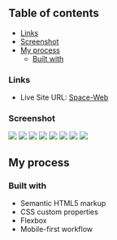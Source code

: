 
## Table of contents

  - [Links](#links)
  - [Screenshot](#screenshot)
- [My process](#my-process)
  - [Built with](#built-with)

### Links

- Live Site URL: [Space-Web](https://maxszymanski.github.io/Space-website/)

### Screenshot

![](./assets/screenshot1/Macbook%20Pro-1686493750772.jpeg)
![](./assets/screenshot1/Macbook%20Pro-1686493697125.jpeg)
![](./assets/screenshot1/Macbook%20Pro-1686493716225.jpeg)
![](./assets/screenshot1/Macbook%20Pro-1686493732247.jpeg)
![](./assets/screenshot1/Screenshot_home.png)
![](./assets/screenshot1/Screenshot_homeActive.png)
![](./assets/screenshot1/Screenshot_crew.png)
![](./assets/screenshot1/iPhone%2012%20Pro-1686489713942.jpeg)


## My process

### Built with

- Semantic HTML5 markup
- CSS custom properties
- Flexbox
- Mobile-first workflow
